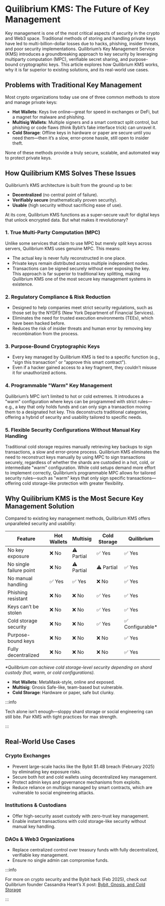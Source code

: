 # Quilibrium KMS: The Future of Key Management

Key management is one of the most critical aspects of security in the crypto and Web3 space. Traditional methods of storing and handling private keys have led to multi-billion-dollar losses due to hacks, phishing, insider threats, and poor security implementations. Quilibrium’s Key Management Service (KMS) introduces a groundbreaking approach to key security by leveraging multiparty computation (MPC), verifiable secret sharing, and purpose-bound cryptographic keys. This article explores how Quilibrium KMS works, why it is far superior to existing solutions, and its real-world use cases.

## Problems with Traditional Key Management

Most crypto organizations today use one of three common methods to store and manage private keys:

- **Hot Wallets**: Keys live online—great for speed in exchanges or DeFi, but a magnet for malware and phishing.
- **Multisig Wallets**: Multiple signers and a smart contract split control, but phishing or code flaws (think Bybit’s fake interface trick) can unravel it.
- **Cold Storage**: Offline keys in hardware or paper are secure until you need them—then it’s a slow, error-prone hassle, still open to insider theft.

None of these methods provide a truly secure, scalable, and automated way to protect private keys.

## How Quilibrium KMS Solves These Issues

Quilibrium’s KMS architecture is built from the ground up to be:

* **Decentralized** (no central point of failure).
* **Verifiably secure** (mathematically proven security).
* **Usable** (high security without sacrificing ease of use).

At its core, Quilibrium KMS functions as a super-secure vault for digital keys that unlock encrypted data. But what makes it revolutionary?

### 1. True Multi-Party Computation (MPC)

Unlike some services that claim to use MPC but merely split keys across servers, Quilibrium KMS uses genuine MPC. This means:

* The actual key is never fully reconstructed in one place.
* Private keys remain distributed across multiple independent nodes.
* Transactions can be signed securely without ever exposing the key.\
  This approach is far superior to traditional key splitting, making Quilibrium KMS one of the most secure key management systems in existence.

### 2. Regulatory Compliance & Risk Reduction

* Designed to help companies meet strict security regulations, such as those set by the NYDFS (New York Department of Financial Services).
* Eliminates the need for trusted execution environments (TEEs), which have been hacked before.
* Reduces the risk of insider threats and human error by removing key recombination from the process.

### 3. Purpose-Bound Cryptographic Keys

* Every key managed by Quilibrium KMS is tied to a specific function (e.g., "sign this transaction" or "approve this smart contract").
* Even if a hacker gained access to а key fragment, they couldn’t misuse it for unauthorized actions.

### 4. Programmable "Warm" Key Management

Quilibrium’s MPC isn’t limited to hot or cold extremes. It introduces a "warm" configuration where keys can be programmed with strict rules—e.g., a key that only holds funds and can only sign a transaction moving them to a designated hot key. This deconstructs traditional categories, offering a hybrid of security and usability tailored to specific needs.

### 5. Flexible Security Configurations Without Manual Key Handling

Traditional cold storage requires manually retrieving key backups to sign transactions, a slow and error-prone process. Quilibrium KMS eliminates the need to reconstruct keys manually by using MPC to sign transactions securely, regardless of whether the shards are custodied in a hot, cold, or intermediate "warm" configuration. While cold setups demand more effort to implement correctly, Quilibrium’s programmable MPC allows for tailored security rules—such as "warm" keys that only sign specific transactions—offering cold storage-like protection with greater flexibility.

## Why Quilibrium KMS is the Most Secure Key Management Solution

Compared to existing key management methods, Quilibrium KMS offers unparalleled security and usability:

<table><thead><tr><th width="198">Feature</th><th>Hot Wallets</th><th>Multisig</th><th width="130">Cold Storage</th><th>Quilibrium</th></tr></thead><tbody><tr><td>No key exposure</td><td>❌ No</td><td>⚠️ Partial</td><td>✅ Yes</td><td>✅ Yes</td></tr><tr><td>No single failure point</td><td>❌ No</td><td>⚠️ Partial</td><td>⚠️ Partial</td><td>✅ Yes</td></tr><tr><td>No manual handling</td><td>✅ Yes</td><td>✅ Yes</td><td>❌ No</td><td>✅ Yes</td></tr><tr><td>Phishing resistant</td><td>❌ No</td><td>❌ No</td><td>✅ Yes</td><td>✅ Yes</td></tr><tr><td>Keys can’t be stolen</td><td>❌ No</td><td>❌ No</td><td>✅ Yes</td><td>✅ Yes</td></tr><tr><td>Cold storage security</td><td>❌ No</td><td>❌ No</td><td>✅ Yes</td><td>✅ Configurable*</td></tr><tr><td>Purpose-bound keys</td><td>❌ No</td><td>❌ No</td><td>❌ No</td><td>✅ Yes</td></tr><tr><td>Fully decentralized</td><td>❌ No</td><td>❌ No</td><td>❌ No</td><td>✅ Yes</td></tr></tbody></table>

_\*Quilibrium can achieve cold storage-level security depending on shard custody (hot, warm, or cold configurations)._

- **Hot Wallets**: MetaMask-style, online and exposed.
- **Multisig**: Gnosis Safe-like, team-based but vulnerable.
- **Cold Storage**: Hardware or paper, safe but clunky.

:::info

Tech alone isn’t enough—sloppy shard storage or social engineering can still bite. Pair KMS with tight practices for max strength.

:::

## Real-World Use Cases

### Crypto Exchanges

* Prevent large-scale hacks like the Bybit $1.4B breach (February 2025) by eliminating key exposure risks.
* Secure both hot and cold wallets using decentralized key management.
* Protect admin keys and governance mechanisms from exploits.
* Reduce reliance on multisigs managed by smart contracts, which are vulnerable to social engineering attacks.

### Institutions & Custodians

* Offer high-security asset custody with zero-trust key management.
* Enable instant transactions with cold storage-like security without manual key handling.

### DAOs & Web3 Organizations

* Replace centralized control over treasury funds with fully decentralized, verifiable key management.
* Ensure no single admin can compromise funds.

:::info

For more on crypto security and the Bybit hack (Feb 2025), check out Quilibrium founder Cassandra Heart’s X post: [Bybit, Gnosis, and Cold Storage](https://x.com/cass_on_mars/status/1894915387805884565)

:::
